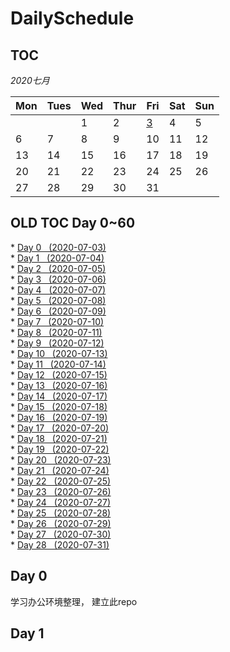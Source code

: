 # DailySchedule

## **TOC**



 *2020七月*                

| Mon                    | Tues                   | Wed                    | Thur                   | Fri                    | Sat                    | Sun                    |
|------------------------|------------------------|------------------------|------------------------|------------------------|------------------------|------------------------|
|                        |                        | 1     | 2  | [3](#0)  | 4     | 5     |
| 6     | 7     | 8     | 9     | 10    | 11    | 12    |
| 13    | 14    | 15    | 16    | 17    | 18 | 19 |
| 20  | 21 | 22 | 23 | 24 | 25 | 26 |
| 27  | 28 | 29 | 30 | 31 |                        |                        |



<!-- *四月*

| Mon       | Tues      | Wed       | Thur      | Fri       | Sat       | Sun       |
|-----------|-----------|-----------|-----------|-----------|-----------|-----------|
|           |           | 1         | 2         | 3         | 4         | 5         |
| 6         | 7         | 8         | [9](#0)   | [10](#1)  | [11](#2)  | [12](#3)  |
| [13](#4)  | [14](#5)  | [15](#6)  | [16](#7)  | [17](#8)  | [18](#9)  | [19](#10) |
| [20](#11) | [21](#12) | [22](#13) | [23](#14) | [24](#15) | [25](#16) | [26](#17) |
| [27](#18) | [28](#19) | [29](#2)  | [30](#21) |           |           |           | -->


## OLD TOC Day 0~60
* [Day  0 	 (2020-07-03)	](#Day000)  
* [Day  1 	 (2020-07-04)	](#Day001)  
* [Day  2 	 (2020-07-05)	](#Day002)  
* [Day  3 	 (2020-07-06)	](#Day003)  
* [Day  4 	 (2020-07-07)	](#Day004)  
* [Day  5 	 (2020-07-08)	](#Day005)  
* [Day  6 	 (2020-07-09)	](#Day006)  
* [Day  7 	 (2020-07-10)	](#Day007)  
* [Day  8 	 (2020-07-11)	](#Day008)  
* [Day  9 	 (2020-07-12)	](#Day009)  
* [Day  10 	 (2020-07-13)	](#Day010)  
* [Day  11 	 (2020-07-14)	](#Day011)  
* [Day  12 	 (2020-07-15)	](#Day012)  
* [Day  13 	 (2020-07-16)	](#Day013)  
* [Day  14 	 (2020-07-17)	](#Day014)  
* [Day  15 	 (2020-07-18)	](#Day015)  
* [Day  16 	 (2020-07-19)	](#Day016)  
* [Day  17 	 (2020-07-20)	](#Day017)  
* [Day  18 	 (2020-07-21)	](#Day018)  
* [Day  19 	 (2020-07-22)	](#Day019)  
* [Day  20 	 (2020-07-23)	](#Day020)  
* [Day  21 	 (2020-07-24)	](#Day021)  
* [Day  22 	 (2020-07-25)	](#Day022)  
* [Day  23 	 (2020-07-26)	](#Day023)  
* [Day  24 	 (2020-07-27)	](#Day024)  
* [Day  25 	 (2020-07-28)	](#Day025)  
* [Day  26 	 (2020-07-29)	](#Day026)  
* [Day  27 	 (2020-07-30)	](#Day027)  
* [Day  28 	 (2020-07-31)	](#Day028)  


<span id="0"></span>
## Day 0
学习办公环境整理，
建立此repo
## Day 1
